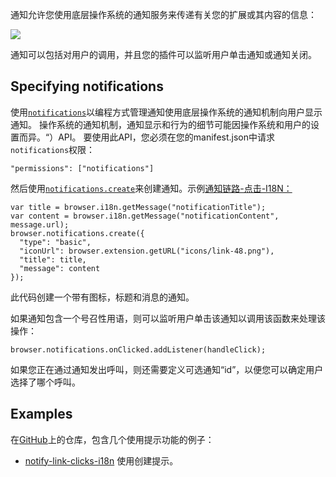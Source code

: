 通知允许您使用底层操作系统的通知服务来传递有关您的扩展或其内容的信息：

![](https://mdn.mozillademos.org/files/14043/notify-shadowed.png)

通知可以包括对用户的调用，并且您的插件可以监听用户单击通知或通知关闭。

## Specifying notifications

使用[`notifications`](/en-US/docs/Mozilla/Add-ons/WebExtensions/API/notifications)以编程方式管理通知使用底层操作系统的通知机制向用户显示通知。 操作系统的通知机制，通知显示和行为的细节可能因操作系统和用户的设置而异。“）API。 要使用此API，您必须在您的manifest.json中请求`notifications`权限：

    "permissions": ["notifications"]

然后使用[`notifications.create`](/en-US/docs/Mozilla/Add-ons/WebExtensions/API/notifications/create "Creates and displays a notification.")来创建通知。示例[通知链路-点击-I18N：](https://github.com/mdn/webextensions-examples/tree/master/notify-link-clicks-i18n)

    var title = browser.i18n.getMessage("notificationTitle");
    var content = browser.i18n.getMessage("notificationContent", message.url);
    browser.notifications.create({
      "type": "basic",
      "iconUrl": browser.extension.getURL("icons/link-48.png"),
      "title": title,
      "message": content
    });

此代码创建一个带有图标，标题和消息的通知。

如果通知包含一个号召性用语，则可以监听用户单击该通知以调用该函数来处理该操作：

    browser.notifications.onClicked.addListener(handleClick);

如果您正在通过通知发出呼叫，则还需要定义可选通知“id”，以便您可以确定用户选择了哪个呼叫。

## Examples

在[GitHub](https://github.com/mdn/webextensions-examples)上的仓库，包含几个使用提示功能的例子：

  * [notify-link-clicks-i18n](https://github.com/mdn/webextensions-examples/tree/master/notify-link-clicks-i18n) 使用创建提示。

